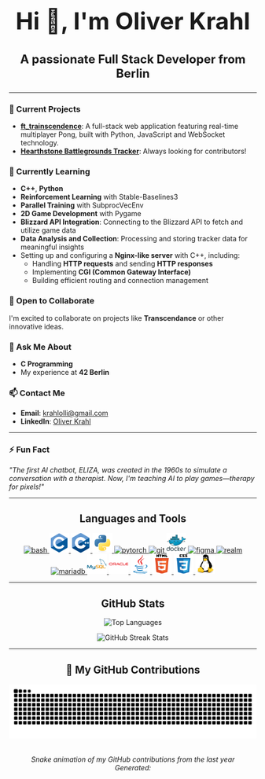 <h1 align="center" style="font-size: 3rem;">Hi 👋, I'm Oliver Krahl</h1>
<h3 align="center" style="font-size: 1.5rem;">A passionate Full Stack Developer from Berlin</h3>

---

### 🔭 Current Projects
- [**ft_trainscendence**](https://github.com/42OK42/ft_trainscendence): A full-stack web application featuring real-time multiplayer Pong, built with Python, JavaScript and WebSocket technology.
- [**Hearthstone Battlegrounds Tracker**](https://github.com/42OK42/Hearthstone-Battlegrounds-Deck-Tracker): Always looking for contributors!

### 🌱 Currently Learning
- **C++**, **Python**  
- **Reinforcement Learning** with Stable-Baselines3  
- **Parallel Training** with SubprocVecEnv  
- **2D Game Development** with Pygame
- **Blizzard API Integration**: Connecting to the Blizzard API to fetch and utilize game data  
- **Data Analysis and Collection**: Processing and storing tracker data for meaningful insights
- Setting up and configuring a **Nginx-like server** with C++, including:  
  - Handling **HTTP requests** and sending **HTTP responses**  
  - Implementing **CGI (Common Gateway Interface)**  
  - Building efficient routing and connection management


### 🤝 Open to Collaborate
I'm excited to collaborate on projects like **Transcendance** or other innovative ideas.

### 💬 Ask Me About
- **C Programming**  
- My experience at **42 Berlin**  

### 📫 Contact Me
- **Email**: krahlolli@gmail.com  
- **LinkedIn**: [Oliver Krahl](https://linkedin.com/in/oliver-krahl)  

---

### ⚡ Fun Fact
*"The first AI chatbot, ELIZA, was created in the 1960s to simulate a conversation with a therapist. Now, I'm teaching AI to play games—therapy for pixels!"*

---

<h2 align="center">Languages and Tools</h2>
<p align="center">
  <a href="https://www.gnu.org/software/bash/" target="_blank" rel="noreferrer"> 
    <img src="https://www.vectorlogo.zone/logos/gnu_bash/gnu_bash-icon.svg" alt="bash" width="40" height="40"/> 
  </a> 
  <a href="https://www.cprogramming.com/" target="_blank" rel="noreferrer"> 
    <img src="https://raw.githubusercontent.com/devicons/devicon/master/icons/c/c-original.svg" alt="c" width="40" height="40"/> 
  </a> 
  <a href="https://www.w3schools.com/cpp/" target="_blank" rel="noreferrer"> 
    <img src="https://raw.githubusercontent.com/devicons/devicon/master/icons/cplusplus/cplusplus-original.svg" alt="cplusplus" width="40" height="40"/> 
  </a> 
  <a href="https://www.python.org" target="_blank" rel="noreferrer"> 
    <img src="https://raw.githubusercontent.com/devicons/devicon/master/icons/python/python-original.svg" alt="python" width="40" height="40"/> 
  </a> 
  <a href="https://pytorch.org/" target="_blank" rel="noreferrer"> 
    <img src="https://www.vectorlogo.zone/logos/pytorch/pytorch-icon.svg" alt="pytorch" width="40" height="40"/> 
  </a> 
  <a href="https://git-scm.com/" target="_blank" rel="noreferrer"> 
    <img src="https://www.vectorlogo.zone/logos/git-scm/git-scm-icon.svg" alt="git" width="40" height="40"/> 
  </a> 
  <a href="https://www.docker.com/" target="_blank" rel="noreferrer"> 
    <img src="https://raw.githubusercontent.com/devicons/devicon/master/icons/docker/docker-original-wordmark.svg" alt="docker" width="40" height="40"/> 
  </a> 
  <a href="https://www.figma.com/" target="_blank" rel="noreferrer"> 
    <img src="https://www.vectorlogo.zone/logos/figma/figma-icon.svg" alt="figma" width="40" height="40"/> 
  </a>
  <a href="https://realm.io/" target="_blank" rel="noreferrer"> 
    <img src="https://raw.githubusercontent.com/bestofjs/bestofjs-webui/8665e8c267a0215f3159df28b33c365198101df5/public/logos/realm.svg" alt="realm" width="40" height="40"/> 
  </a>
  <a href="https://mariadb.org/" target="_blank" rel="noreferrer"> 
    <img src="https://www.vectorlogo.zone/logos/mariadb/mariadb-icon.svg" alt="mariadb" width="40" height="40"/> 
  </a> 
  <a href="https://www.mysql.com/" target="_blank" rel="noreferrer"> 
    <img src="https://raw.githubusercontent.com/devicons/devicon/master/icons/mysql/mysql-original-wordmark.svg" alt="mysql" width="40" height="40"/> 
  </a> 
  <a href="https://www.oracle.com/" target="_blank" rel="noreferrer"> 
    <img src="https://raw.githubusercontent.com/devicons/devicon/master/icons/oracle/oracle-original.svg" alt="oracle" width="40" height="40"/> 
  </a> 
  <a href="https://docs.oracle.com/javase/" target="_blank" rel="noreferrer"> 
    <img src="https://raw.githubusercontent.com/devicons/devicon/master/icons/java/java-original.svg" alt="java" width="40" height="40"/> 
  </a> 
  <a href="https://www.w3schools.com/html/" target="_blank" rel="noreferrer"> 
    <img src="https://raw.githubusercontent.com/devicons/devicon/master/icons/html5/html5-original-wordmark.svg" alt="html5" width="40" height="40"/> 
  </a> 
  <a href="https://www.w3schools.com/css/" target="_blank" rel="noreferrer"> 
    <img src="https://raw.githubusercontent.com/devicons/devicon/master/icons/css3/css3-original-wordmark.svg" alt="css3" width="40" height="40"/> 
  </a> 
  <a href="https://www.linux.org/" target="_blank" rel="noreferrer"> 
    <img src="https://raw.githubusercontent.com/devicons/devicon/master/icons/linux/linux-original.svg" alt="linux" width="40" height="40"/> 
  </a> 
</p>

---

<h2 align="center">GitHub Stats</h2>
<p align="center">
  <img src="https://github-readme-stats.vercel.app/api/top-langs?username=42ok42&show_icons=true&locale=en&layout=compact" alt="Top Languages" />
</p>
<p align="center">
  <img src="https://github-readme-streak-stats.herokuapp.com/?user=42ok42&" alt="GitHub Streak Stats" />
</p>

---

<h2 align="center">🐍 My GitHub Contributions</h2>

<div align="center">
  <!-- GitHub Snake Animation -->
  <picture>
    <source media="(prefers-color-scheme: dark)" srcset="https://github.com/42OK42/42OK42/blob/output/github-contribution-grid-snake-dark.svg" />
    <source media="(prefers-color-scheme: light)" srcset="https://github.com/42OK42/42OK42/blob/output/github-contribution-grid-snake.svg" />
    <img alt="github-snake" src="https://github.com/42OK42/42OK42/blob/output/github-contribution-grid-snake.svg" />
  </picture>
  
  <br/>
  <br/>
  
  <em>Snake animation of my GitHub contributions from the last year</em>
  <br/>
  <em>Generated: <!-- CURRENT_DATE --></em>
</div>
